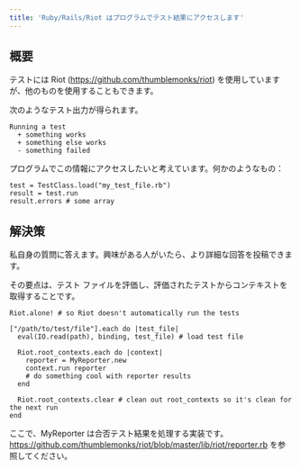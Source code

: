 ```yaml
---
title: 'Ruby/Rails/Riot はプログラムでテスト結果にアクセスします'
---
```


## 概要
テストには Riot (https://github.com/thumblemonks/riot) を使用していますが、他のものを使用することもできます。

次のようなテスト出力が得られます。

```
Running a test
  + something works
  + something else works
  - something failed

```
プログラムでこの情報にアクセスしたいと考えています。何かのようなもの：

```
test = TestClass.load("my_test_file.rb")
result = test.run
result.errors # some array

```
## 解決策
私自身の質問に答えます。興味がある人がいたら、より詳細な回答を投稿できます。

その要点は、テスト ファイルを評価し、評価されたテストからコンテキストを取得することです。

```
Riot.alone! # so Riot doesn't automatically run the tests

["/path/to/test/file"].each do |test_file|
  eval(IO.read(path), binding, test_file) # load test file

  Riot.root_contexts.each do |context|
    reporter = MyReporter.new
    context.run reporter
    # do something cool with reporter results   
  end

  Riot.root_contexts.clear # clean out root_contexts so it's clean for the next run
end

```
ここで、MyReporter は合否テスト結果を処理する実装です。 https://github.com/thumblemonks/riot/blob/master/lib/riot/reporter.rb を参照してください。


